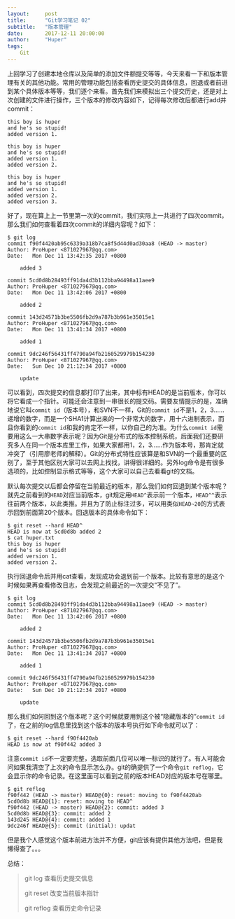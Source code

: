 ```yaml
---
layout:     post
title:      "Git学习笔记 02"
subtitle:   "版本管理"
date:       2017-12-11 20:00:00
author:     "Huper"
tags:
    Git
---
```


上回学习了创建本地仓库以及简单的添加文件额提交等等，今天来看一下和版本管理有关的其他功能。常用的管理功能包括查看历史提交的具体信息，回退或者前进到某个具体版本等等，我们逐个来看。首先我们来模拟出三个提交历史，还是对上次创建的文件进行操作，三个版本的修改内容如下，记得每次修改后都进行add并commit：

```
this boy is huper
and he's so stupid!
added version 1.
```

```
this boy is huper
and he's so stupid!
added version 1.
added version 2.
```

```
this boy is huper
and he's so stupid!
added version 1.
added version 2.
added version 3.
```

好了，现在算上上一节里第一次的commit，我们实际上一共进行了四次commit，那么我们如何查看着四次commit的详细内容呢？如下：

```shell
$ git log
commit f90f4420ab95c6339a318b7ca8f5d44d0ad30aa8 (HEAD -> master)
Author: ProHuper <871027967@qq.com>
Date:   Mon Dec 11 13:42:35 2017 +0800

    added 3

commit 5cd0d8b28493ff91da4d3b112bba94498a11aee9
Author: ProHuper <871027967@qq.com>
Date:   Mon Dec 11 13:42:06 2017 +0800

    added 2

commit 143d24571b3be5506fb2d9a787b3b961e35015e1
Author: ProHuper <871027967@qq.com>
Date:   Mon Dec 11 13:41:34 2017 +0800

    added 1

commit 9dc246f56431ff4790a94fb2160529979b154230
Author: ProHuper <871027967@qq.com>
Date:   Sun Dec 10 21:12:34 2017 +0800

    update
```

可以看到，四次提交的信息都打印了出来，其中标有HEAD的是当前版本，你可以将它看成一个指针。可能还会注意到一串很长的提交码。需要友情提示的是，准确地说它叫`commit id`（版本号），和SVN不一样，Git的`commit id`不是1，2，3……递增的数字，而是一个SHA1计算出来的一个非常大的数字，用十六进制表示，而且你看到的`commit id`和我的肯定不一样，以你自己的为准。为什么`commit id`需要用这么一大串数字表示呢？因为Git是分布式的版本控制系统，后面我们还要研究多人在同一个版本库里工作，如果大家都用1，2，3……作为版本号，那肯定就冲突了（引用廖老师的解释）。Git的分布式特性应该算是和SVN的一个最重要的区别了，至于其他区别大家可以去网上找找，讲得很详细的。另外log命令是有很多选项的，比如控制显示格式等等，这个大家可以自己去看看git的文档。

默认每次提交以后都会停留在当前最近的版本，那么我们如何回退到某个版本呢？就先之前看到的`HEAD`对应当前版本，git规定用`HEAD^`表示前一个版本，`HEAD^^`表示往前两个版本，以此类推。并且为了防止标注过多，可以用类似`HEAD~20`的方式表示回到前面第20个版本。回退版本的具体命令如下：

```shell
$ git reset --hard HEAD^
HEAD is now at 5cd0d8b added 2
$ cat huper.txt
this boy is huper
and he's so stupid!
added version 1.
added version 2.
```

执行回退命令后并用cat查看，发现成功会退到前一个版本。比较有意思的是这个时候如果再查看修改日志，会发现之前最近的一次提交“不见了”。

```shell
$ git log
commit 5cd0d8b28493ff91da4d3b112bba94498a11aee9 (HEAD -> master)
Author: ProHuper <871027967@qq.com>
Date:   Mon Dec 11 13:42:06 2017 +0800

    added 2

commit 143d24571b3be5506fb2d9a787b3b961e35015e1
Author: ProHuper <871027967@qq.com>
Date:   Mon Dec 11 13:41:34 2017 +0800

    added 1

commit 9dc246f56431ff4790a94fb2160529979b154230
Author: ProHuper <871027967@qq.com>
Date:   Sun Dec 10 21:12:34 2017 +0800

    update
```

那么我们如何回到这个版本呢？这个时候就要用到这个被“隐藏版本的”`commit id`了，在之前的log信息里找到这个版本的版本号执行如下命令就可以了：

```shell
$ git reset --hard f90f4420ab
HEAD is now at f90f442 added 3
```

注意`commit id`不一定要完整，选取前面几位可以唯一标识的就行了。有人可能会问如果我清空了上次的命令显示怎么办。git的确提供了一个命令`git reflog`，它会显示你的命令记录。在这里面可以看到之前的版本HEAD对应的版本号在哪里。

```shell
$ git reflog
f90f442 (HEAD -> master) HEAD@{0}: reset: moving to f90f4420ab
5cd0d8b HEAD@{1}: reset: moving to HEAD^
f90f442 (HEAD -> master) HEAD@{2}: commit: added 3
5cd0d8b HEAD@{3}: commit: added 2
143d245 HEAD@{4}: commit: added 1
9dc246f HEAD@{5}: commit (initial): updat
```

但是我个人感觉这个版本前进方法并不方便，git应该有提供其他方法吧，但是我懒得查了。。。

总结：

>git log 查看历史提交信息
>
>git reset 改变当前版本指针
>
>git reflog 查看历史命令记录


